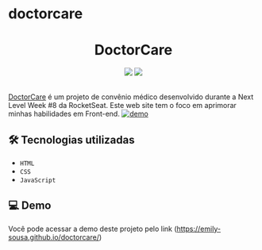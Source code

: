 
# doctorcare
<h1 align="center"> DoctorCare </h1>

<div align="center">
<img src="http://img.shields.io/static/v1?label=RELEASE&message=MAY%2022&color=green&style=for-the-badge"/>
<img src="https://img.shields.io/static/v1?label=STATUS&message=FINISH&color=brightgreen&style=for-the-badge"/>
</div><br>

[DoctorCare](https://emily-sousa.github.io/doctorcare/) é um projeto de convênio médico desenvolvido durante a Next Level Week #8 da RocketSeat. 
Este web site tem o foco em aprimorar minhas habilidades em Front-end.
[![demo](https://user-images.githubusercontent.com/88735994/170875517-189cd39d-490c-4306-b102-5e6a937f8124.png)](https://emily-sousa.github.io/doctorcare/)

## 🛠️ Tecnologias utilizadas
* ``HTML``
* ``CSS``
* ``JavaScript``

## 💻 Demo
Você pode acessar a demo deste projeto pelo link (https://emily-sousa.github.io/doctorcare/)

